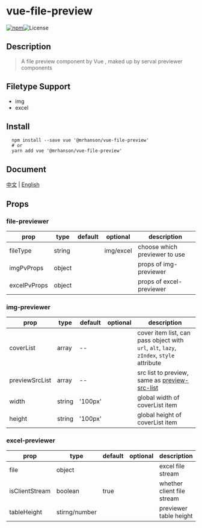 # vue-file-preview

[![npm](https://img.shields.io/npm/v/@mrhanson/vue-file-preview.svg)](https://www.npmjs.com/package/@mrhanson/vue-file-preview)![License](https://img.shields.io/npm/l/@mrhanson/vue-file-preview)

## Description

> A file preview component by Vue , maked up by serval previewer components

## Filetype Support

- img
- excel

## Install

```shell
  npm install --save vue '@mrhanson/vue-file-preview'
  # or
  yarn add vue '@mrhanson/vue-file-preview'
```

## Document

[中文](https://mrhanson.github.io/vue-file-preview/zh) | [English](https://mrhanson.github.io/vue-file-preview/)

## Props

### file-previewer

| prop         | type   | default | optional  | description                   |
| ------------ | ------ | ------- | --------- | ----------------------------- |
| fileType     | string |         | img/excel | choose which previewer to use |
| imgPvProps   | object |         |           | props of img-previewer        |
| excelPvProps | object |         |           | props of excel-previewer      |

### img-previewer

| prop           | type   | default | optional | description                                                                                                  |
| -------------- | ------ | ------- | -------- | ------------------------------------------------------------------------------------------------------------ |
| coverList      | array  | --      |          | cover item list, can pass object with `url`, `alt`, `lazy`, `zIndex`, `style` attribute                      |
| previewSrcList | array  | --      |          | src list to preview, same as [preview-src-list](https://element.eleme.cn/#/zh-CN/component/image#attributes) |
| width          | string | '100px' |          | global width of coverList item                                                                               |
| height         | string | '100px' |          | global height of coverList item                                                                              |

### excel-previewer

| prop           | type          | default | optional | description                |
| -------------- | ------------- | ------- | -------- | -------------------------- |
| file           | object        |         |          | excel file stream          |
| isClientStream | boolean       | true    |          | whether client file stream |
| tableHeight    | stirng/number |         |          | previewer table height     |
